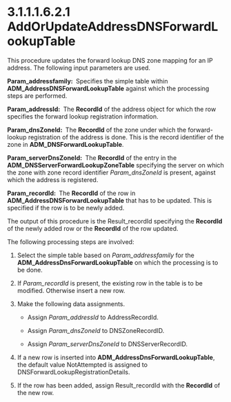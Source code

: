 <html dir="LTR" xmlns:mshelp="http://msdn.microsoft.com/mshelp" xmlns:ddue="http://ddue.schemas.microsoft.com/authoring/2003/5" xmlns:xlink="http://www.w3.org/1999/xlink" xmlns:tool="http://www.microsoft.com/tooltip">
 <body>
 <div id="header">
 <h1 class="heading">3.1.1.1.6.2.1 AddOrUpdateAddressDNSForwardLookupTable</h1>
 </div>
 <div id="mainSection">
 <div id="mainBody">
 <div id="allHistory" class="saveHistory"></div>
 <div id="sectionSection0" class="section" name="collapseableSection">
 

<p>This procedure updates the forward lookup DNS zone mapping
for an IP address. The following input parameters are used.</p>

<p><b>Param_addressfamily: </b> Specifies the simple
table within <b>ADM_AddressDNSForwardLookupTable</b> against which the
processing steps are performed.</p>

<p><b>Param_addressId: </b> The <b>RecordId</b> of the
address object for which the row specifies the forward lookup registration
information.</p>

<p><b>Param_dnsZoneId: </b> The <b>RecordId</b> of the
zone under which the forward-lookup registration of the address is done. This
is the record identifier of the zone in <b>ADM_DNSForwardLookupTable</b>.</p>

<p><b>Param_serverDnsZoneId: </b> The <b>RecordId</b> of
the entry in the <b>ADM_DNSServerForwardLookupZoneTable</b> specifying the
server on which the zone with zone record identifier <i>Param_dnsZoneId</i> is
present, against which the address is registered.</p>

<p><b>Param_recordId: </b> The <b>RecordId</b> of the
row in <b>ADM_AddressDNSForwardLookupTable</b> that has to be updated. This is
specified if the row is to be newly added.</p>

<p>The output of this procedure is the Result_recordId
specifying the <b>RecordId</b> of the newly added row or the <b>RecordId</b> of
the row updated.</p>

<p>The following processing steps are involved:</p>

<ol><li><p><span> </span>Select the
simple table based on <i>Param_addressfamily</i> for the <b>ADM_AddressDnsForwardLookupTable</b>
on which the processing is to be done.</p>

</li><li><p><span> </span>If <i>Param_recordId</i>
is present, the existing row in the table is to be modified. Otherwise insert a
new row. </p>

</li><li><p><span> </span>Make the
following data assignments.</p>

<ul><li><p><span><span> </span></span>Assign
<i>Param_addressId</i> to AddressRecordId.</p>

</li><li><p><span><span> </span></span>Assign
<i>Param_dnsZoneId</i> to DNSZoneRecordID.</p>

</li><li><p><span><span> </span></span>Assign
<i>Param_serverDnsZoneId</i> to DNSServerRecordID.</p>

</li></ul></li><li><p><span> </span>If a new row is
inserted into <b>ADM_AddressDnsForwardLookupTable</b>, the default value
NotAttempted is assigned to DNSForwardLookupRegistrationDetails.</p>

</li><li><p><span> </span>If the row has
been added, assign Result_recordId with the <b>RecordId</b> of the new row.</p>

</li></ol>
 </div>
 </div>
 </div>
 </body>
</html>